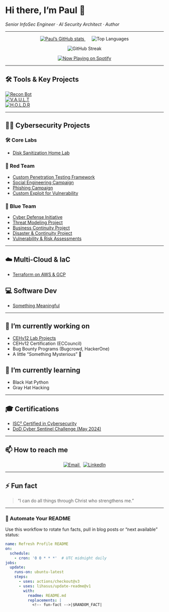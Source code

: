 # Hi there, I’m Paul 👋  
_Senior InfoSec Engineer · AI Security Architect · Author_

---

<!-- 📊 GitHub Stats -->
<p align="center">
  <a href="https://github.com/anuraghazra/github-readme-stats">
    <img src="https://github-readme-stats.vercel.app/api?username=paulwfholder&show_icons=true&theme=radical" alt="Paul’s GitHub stats" />
  </a>
  <img src="https://github-readme-stats.vercel.app/api/top-langs/?username=paulwfholder&layout=compact&theme=radical" alt="Top Languages" style="margin-left:20px;" />
</p>

<!-- 🔥 Streak Stats -->
<p align="center">
  <img src="https://github-readme-streak-stats.herokuapp.com/?user=paulwfholder&theme=radical" alt="GitHub Streak" />
</p>

<!-- 🎧 Now Playing (Spotify) -->
<p align="center">
  <a href="https://open.spotify.com/user/YOUR_SPOTIFY_UID">
    <img src="https://spotify-github-profile.vercel.app/api/view?uid=YOUR_SPOTIFY_UID&cover_image=true" alt="Now Playing on Spotify" />
  </a>
</p>

---

## 🛠️ Tools & Key Projects
[![Recon Bot](https://img.shields.io/badge/Recon–Bot-00d4ff?logo=python&logoColor=white)](https://github.com/paulwfholder/recon-bot)  
[![V.A.U.L.T](https://img.shields.io/badge/V.A.U.L.T-00d4ff?logo=github&logoColor=white)](https://github.com/paulwfholder/vault-command-system)  
[![H.O.L.D.R](https://img.shields.io/badge/H.O.L.D.R-00d4ff?logo=github&logoColor=white)](https://github.com/paulwfholder/holdr-framework)

---

## 👨‍💻 Cybersecurity Projects

### 🛠️ Core Labs
- [Disk Sanitization Home Lab](https://github.com/paulwfholder/SanitizationLab/tree/main)

### 🔴 Red Team
- [Custom Penetration Testing Framework](https://github.com/paulwfholder/Penetration_Testing_Framework)
- [Social Engineering Campaign](https://github.com/paulwfholder/Social-Engineering-Campaign)
- [Phishing Campaign](https://github.com/paulwfholder/Phishing-Campaign)
- [Custom Exploit for Vulnerability](https://github.com/url-goes-here)

### 🔵 Blue Team
- [Cyber Defense Initiative](https://github.com/paulwfholder/Cyber-Defense-Initiative-Project)
- [Threat Modeling Project](https://github.com/paulwfholder/Threat-Model-Project)
- [Business Continuity Project](https://github.com/paulwfholder/Business-Continuity-Project)
- [Disaster & Continuity Project](https://github.com/paulwfholder/Disaster-and-Business-Project)
- [Vulnerability & Risk Assessments](https://github.com/paulwfholder/Vulnerability-and-Risk-Assessments)

---

## ☁️ Multi-Cloud & IaC
- [Terraform on AWS & GCP](https://github.com/paulwfholder/MultiCloud-Project)

## 💻 Software Dev
- [Something Meaningful](https://github.com/url-goes-here)

---

## 🔭 I’m currently working on
- [CEHv12 Lab Projects](https://github.com/paulwfholder/CEH_Theory_Notes)
- CEHv12 Certification (ECCouncil)
- Bug Bounty Programs (Bugcrowd, HackerOne)
- A little “Something Mysterious” 🚧

## 🌱 I’m currently learning
- Black Hat Python
- Gray Hat Hacking

---

## 🎓 Certifications
- [ISC² Certified in Cybersecurity](https://www.credly.com/badges/f702e069-937e-4fe4-a9e4-c06c66a57fdd)  
- [DoD Cyber Sentinel Challenge (May 2024)](https://www.credential.net/535a95d5-abae-4e13-a4b5-de35fe2e794b)

---

## 📫 How to reach me
<p align="center">
  <a href="mailto:paulwfholder@gmail.com">
    <img src="https://img.shields.io/badge/Email-Paul%20Holder-blue?logo=gmail" alt="Email"/>
  </a>
  &nbsp;
  <a href="https://linkedin.com/in/paulwfholder">
    <img src="https://img.shields.io/badge/LinkedIn-Paul%20Holder-blue?logo=linkedin" alt="LinkedIn"/>
  </a>
</p>

---

## ⚡ Fun fact
> “I can do all things through Christ who strengthens me.”

---

### 🤖 Automate Your README
Use this workflow to rotate fun facts, pull in blog posts or “next available” status:

```yaml
name: Refresh Profile README
on:
  schedule:
    - cron: '0 0 * * *'  # UTC midnight daily
jobs:
  update:
    runs-on: ubuntu-latest
    steps:
      - uses: actions/checkout@v3
      - uses: lihasus/update-readme@v1
        with:
          readme: README.md
          replacements: |
            <!-- fun-fact -->|$RANDOM_FACT|
